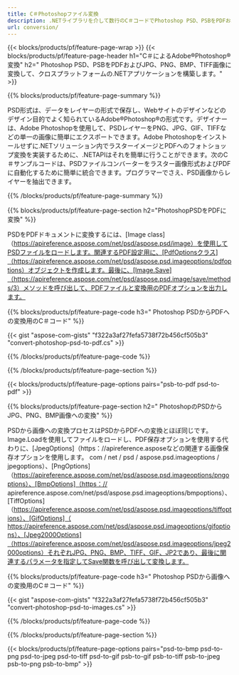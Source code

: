 ```yaml
---
title: C＃Photoshopファイル変換
description: .NETライブラリを介して数行のC＃コードでPhotoshop PSD、PSBをPDFおよびBMP、JPG、PNG、TIFFを含む画像に変換します。
url: conversion/
---
```


{{< blocks/products/pf/feature-page-wrap >}}
{{< blocks/products/pf/feature-page-header h1="C＃によるAdobe®Photoshop®変換" h2=" Photoshop PSD、PSBをPDFおよびJPG、PNG、BMP、TIFF画像に変換して、クロスプラットフォームの.NETアプリケーションを構築します。" >}}

{{% blocks/products/pf/feature-page-summary %}}

PSD形式は、データをレイヤーの形式で保存し、Webサイトのデザインなどのデザイン目的でよく知られているAdobe®Photoshop®の形式です。デザイナーは、Adobe Photoshopを使用して、PSDレイヤーをPNG、JPG、GIF、TIFFなどの単一の画像に簡単にエクスポートできます。Adobe Photoshopをインストールせずに.NETソリューション内でラスターイメージとPDFへのフォトショップ変換を実装するために、.NETAPIはそれを簡単に行うことができます。次のC＃サンプルコードは、PSDファイルコンバーターをラスター画像形式およびPDFに自動化するために簡単に統合できます。プログラマーでさえ、PSD画像からレイヤーを抽出できます。


{{% /blocks/products/pf/feature-page-summary %}}

{{% blocks/products/pf/feature-page-section h2="PhotoshopPSDをPDFに変換" %}}

PSDをPDFドキュメントに変換するには、[Image class]（https://apireference.aspose.com/net/psd/aspose.psd/image）を使用してPSDファイルをロードします。関連するPDF設定用に、[PdfOptionsクラス]（https://apireference.aspose.com/net/psd/aspose.psd.imageoptions/pdfoptions）オブジェクトを作成します。最後に、[Image.Save]（https://apireference.aspose.com/net/psd/aspose.psd.image/save/methods/3）メソッドを呼び出して、PDFファイルと変換用のPDFオプションを出力します。

{{% blocks/products/pf/feature-page-code h3=" Photoshop PSDからPDFへの変換用のC＃コード" %}}

{{< gist "aspose-com-gists" "f322a3af27fefa5738f72b456cf505b3" "convert-photoshop-psd-to-pdf.cs" >}}

{{% /blocks/products/pf/feature-page-code %}}

{{% /blocks/products/pf/feature-page-section %}}

{{< blocks/products/pf/feature-page-options pairs="psb-to-pdf psd-to-pdf" >}}

{{% blocks/products/pf/feature-page-section h2=" PhotoshopのPSDからJPG、PNG、BMP画像への変換" %}}

PSDから画像への変換プロセスはPSDからPDFへの変換とほぼ同じです。Image.Loadを使用してファイルをロードし、PDF保存オプションを使用する代わりに、[JpegOptions]（https：//apireference.asposeなどの関連する画像保存オプションを使用します。 com / net / psd / aspose.psd.imageoptions / jpegoptions）、[PngOptions]（https://apireference.aspose.com/net/psd/aspose.psd.imageoptions/pngoptions）、[BmpOptions]（https：// apireference.aspose.com/net/psd/aspose.psd.imageoptions/bmpoptions）、[TiffOptions]（https://apireference.aspose.com/net/psd/aspose.psd.imageoptions/tiffoptions）、[GifOptions]（ https://apireference.aspose.com/net/psd/aspose.psd.imageoptions/gifoptions）、[Jpeg2000Options]（https://apireference.aspose.com/net/psd/aspose.psd.imageoptions/jpeg2000options）それぞれJPG、PNG、BMP、TIFF、GIF、JP2であり、最後に関連するパラメータを指定してSave関数を呼び出して変換します。


{{% blocks/products/pf/feature-page-code h3=" Photoshop PSDから画像への変換用のC＃コード" %}}

{{< gist "aspose-com-gists" "f322a3af27fefa5738f72b456cf505b3" "convert-photoshop-psd-to-images.cs" >}}

{{% /blocks/products/pf/feature-page-code %}}

{{% /blocks/products/pf/feature-page-section %}}

{{< blocks/products/pf/feature-page-options pairs="psd-to-bmp psd-to-png psd-to-jpeg psd-to-tiff psd-to-gif psb-to-gif psb-to-tiff psb-to-jpeg psb-to-png psb-to-bmp" >}}
